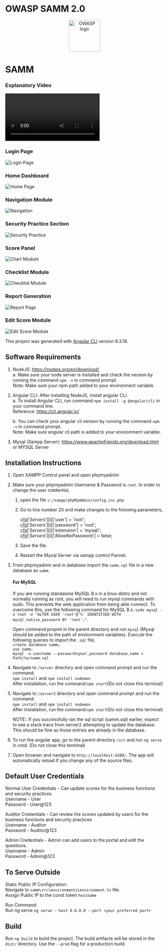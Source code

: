 # OWASP SAMM 2.0

<p align="center"><a href="https://owasp.org" target="_blank" rel="noopener noreferrer"><img width="100" src="src/favicon.ico" alt="OWASP logo"></a></p>


# SAMM


### Explanatory Video

![Video](src/assets/media/VIDEO-2020-03-21-12-08-11.mp4)


### Login Page

![Login Page](src/assets/media/sc1.PNG)


### Home Dashboard

![Home Page](src/assets/media/sc2.png)


### Navigation Module

![Navigation](src/assets/media/sc3.png)



### Security Practice Section

![Security Practice](src/assets/media/sc5.png)


### Score Panel

![Chart Module](src/assets/media/sc6.png)


### Checklist Module

![Checklist Module](src/assets/media/sc7.png)


### Report Generation

![Report Page](src/assets/media/sc8.png)


### Edit Score Module

![Edit Score Module](src/assets/media/sc9.png)


This project was generated with [Angular CLI](https://github.com/angular/angular-cli) version 8.3.19.

## Software Requirements

1) NodeJS: https://nodejs.org/en/download/  
   a. Make sure your node server is installed and check the version by running the command `npm -v` in command prompt.  
   Note: Make sure your npm path added to your environment variable. 

2) Angular CLI:  After installing NodeJS, install angular CLI.  
    a. To install Angular CLI, run command `npm install -g @angular/cli` in your command line.  
            Reference: https://cli.angular.io/

    b. You can check your angular cli version by running the command `npm -v` in command prompt.  
    Note: Make sure angular cli path is added to your environment variable.  
    
3) Mysql (Xampp Server): https://www.apachefriends.org/download.html or MYSQL Server

## Installation Instructions 

1) Open XAMPP Control panel and open phpmyadmin
2) Make sure your phpmyadmin Username & Password is `root`.
    In order to change the user credential,
    1) open the file `c:/xampp/phpMyAdmin/config.inc.php`
    2) Go to line number 20 and make changes to the folowing parameters,
    
        $cfg['Servers'][$i]['user'] = 'root';  
        $cfg['Servers'][$i]['password'] = 'root';  
        $cfg['Servers'][$i]['extension'] = 'mysqli';  
        $cfg['Servers'][$i]['AllowNoPassword'] = false;
        
    3) Save the file.
    4) Restart the Mysql Server via xampp control Pannel.
    
3) From phpmyadmin and in database import the `samm.sql` file in a new database as `samm`.
    #### For MySQL 
    If you are running standalone MySQL 8.x in a linux distro and not normally running as root, you will need to run mysql commands with sudo. This prevents the web application from being able connect. To overcome this, use the following command for MySQL 8.x.
    `sudo mysql -u root -e "ALTER USER 'root'@'%' IDENTIFIED WITH mysql_native_password BY 'root';"`.
    
    Open command propmt in the parent directory and run `mysql` (Mysql should be added to the path of environment variables). Execute the following queries to import the `.sql` file,  
    `create database samm;`  
    `use samm;`  
    `mysql -u username –-password=your_password database_name < Path/to/samm.sql`
4) Navigate to `/server` directory and open command prompt and run the command:  
     `npm install` and `npm install nodemon`  
      After installation, run the command:`npm start`(Do not close this terminal)
5) Navigate to `/server2` directory and open command prompt and run the command:  
    `npm install` and `npm install nodemon`   
    After installation, run the command:`npm start`(Do not close this terminal)

    NOTE:: If you successfully ran the sql script (samm.sql) earlier, expect to see a stack trace from server2 attempting to update the database. This should be fine as those entries are already in the database.

6) To run the angular app, go to the parent directory `/src` and run `ng serve` in cmd. (Do not close this terminal)
7) Open browser and navigate to `http://localhost:4200/`. The app will automatically reload if you change any of the source files.
    
## Default User Credentials
Normal User Credentials - Can update scores for the business functions and security practices  
Username - User  
Passowrd - User@123

Auditor Credentials - Can review the scores updated by users for the business functions and security practices  
Username - Auditor  
Password - Auditor@123  
    
Admin Credentials - Admin can add users to the portal and edit the questions.  
Username - Admin  
Password - Admin@123
    

## To Serve Outside

Static Public IP Configuration:  
Navigate to `samm\src\environments\environment.ts` file.  
Assign Public IP to the const token `hostname` 

Run Command:  
Run ng serve `ng serve --host 0.0.0.0 --port <your preferred port>`

## Build
Run `ng build` to build the project. The build artifacts will be stored in the `dist/` directory. Use the `--prod` flag for a production build.

